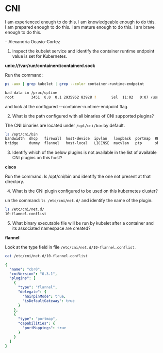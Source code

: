 # CNI

I am experienced enough to do this. I am knowledgeable enough to do this. I am prepared enough to do this. I am mature enough to do this. I am brave enough to do this.

– Alexandria Ocasio-Cortez

1. Inspect the kubelet service and identify the container runtime endpoint value is set for Kubernetes.

**unix:///var/run/containerd/containerd.sock**

Run the command: 

```bash
ps -aux | grep kubelet | grep --color container-runtime-endpoint

bad data in /proc/uptime
root        3451  0.0  0.1 2935952 83928 ?       Ssl  11:02   0:07 /usr/bin/kubelet --bootstrap-kubeconfig=/etc/kubernetes/bootstrap-kubelet.conf --kubeconfig=/etc/kubernetes/kubelet.conf --config=/var/lib/kubelet/config.yaml --container-runtime-endpoint=unix:///var/run/containerd/containerd.sock --pod-infra-container-image=registry.k8s.io/pause:3.10
```

and look at the configured --container-runtime-endpoint flag.

2. What is the path configured with all binaries of CNI supported plugins?

The CNI binaries are located under ``` /opt/cni/bin ``` by default.

```bash
ls /opt/cni/bin
bandwidth  dhcp   firewall  host-device  ipvlan   loopback  portmap  README.md  static  tuning  vrf
bridge     dummy  flannel   host-local   LICENSE  macvlan   ptp      sbr        tap     vlan
```

3. Identify which of the below plugins is not available in the list of available CNI plugins on this host?

**cisco**

Run the command: ls /opt/cni/bin and identify the one not present at that directory.

4. What is the CNI plugin configured to be used on this kubernetes cluster?

un the command: ``` ls /etc/cni/net.d/ ``` and identify the name of the plugin.

```bash
ls /etc/cni/net.d/
10-flannel.conflist
```

5. What binary executable file will be run by kubelet after a container and its associated namespace are created?

**flannel**

Look at the type field in file ``` /etc/cni/net.d/10-flannel.conflist ```.

```bash
cat /etc/cni/net.d/10-flannel.conflist
```

```yaml
{
  "name": "cbr0",
  "cniVersion": "0.3.1",
  "plugins": [
    {
      "type": "flannel",
      "delegate": {
        "hairpinMode": true,
        "isDefaultGateway": true
      }
    },
    {
      "type": "portmap",
      "capabilities": {
        "portMappings": true
      }
    }
  ]
}
```














